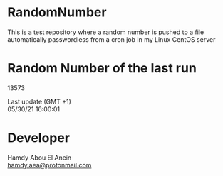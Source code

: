 # RandomNumber    
This is a test repository where a random number is pushed to a file automatically passwordless from a cron job in my Linux CentOS server    
# Random Number of the last run   
13573
      
Last update (GMT +1)    
05/30/21 16:00:01
# Developer    
Hamdy Abou El Anein   
hamdy.aea@protonmail.com
